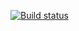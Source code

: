 [![Build status](https://ci.appveyor.com/api/projects/status/exhxi5hw2l3i9lw1?svg=true)](https://ci.appveyor.com/project/MozhaevIL/ajs-7-2)
